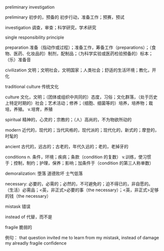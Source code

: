preliminary investigation

preliminary  初步的，预备的  初步行动，准备工作；预赛，预试

investigation 调查，审查；科学研究，学术研究

single responsibility principle

preparation  准备（指动作或过程）；准备工作，筹备工作（preparations）；（食物、医药、化妆品的）制剂，配制品；（为科学实验或医药检验预备的）标本；（乐）准备音

civilization  文明；文明社会，文明国家；人类社会；舒适的生活环境；教化，开化                      

traditional culture  传统文化

culture 文化，文明；（团体或组织中共同的）态度，习俗；文化群落，（处于历史上特定时期的）社会；艺术活动；修养；（细胞、细菌等的）培养，培养物；栽培，养殖。 v.培育，养殖
 
spiritual 精神的，心灵的；宗教的；（人）高尚的，不为物欲所动的
	
modern 近代的，现代的；当代风格的，现代派的；现代化的，新式的；摩登的，时髦的

ancient 古代的，远古的；古老的，年代久远的；老的，老掉牙的                                   

conditions  n. 条件，环境；疾病；条款（condition 的复数） v.训练，使习惯于；控制，制约；护理，保养；影响；加条件于（condition 的第三人称单数）

demoralization:  堕落 道德败坏 士气低落

necessary: 必要的，必需的；必然的，不可避免的；迫不得已的，非自愿的。 （生活）必需品；<英，非正式>必要的事（the necessary）；<英，非正式>足够的钱（the necessary）

mistask 错误

instead of 代替，而不是

fragile 脆弱的




例句： that question invited me to learn from my mistask, instead of damage my alreadly fragile confidence

